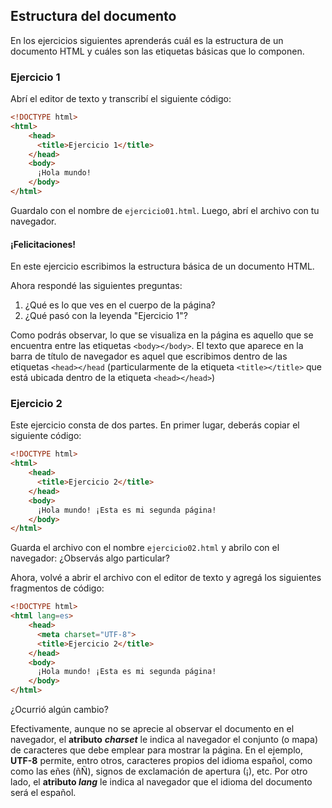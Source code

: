 ## Estructura del documento
En los ejercicios siguientes aprenderás cuál es la estructura de un documento HTML y cuáles son las etiquetas básicas que lo componen.


### Ejercicio 1
Abrí el editor de texto y transcribí el siguiente código: 

```html
<!DOCTYPE html>
<html>
    <head>
      <title>Ejercicio 1</title>
    </head>
    <body>
      ¡Hola mundo!
    </body>
</html>
```

Guardalo con el nombre de `ejercicio01.html`. Luego, abrí el archivo con tu navegador.

#### ¡Felicitaciones!
En este ejercicio escribimos la estructura básica de un documento HTML.

Ahora respondé las siguientes preguntas: 

1. ¿Qué es lo que ves en el cuerpo de la página? 
2. ¿Qué pasó con la leyenda "Ejercicio 1"?

Como podrás observar, lo que se visualiza en la página es aquello que se encuentra entre las etiquetas `<body></body>`. El texto que aparece en la barra de título de navegador es aquel que escribimos dentro de las etiquetas `<head></head` (particularmente de la etiqueta `<title></title>` que está ubicada dentro de la etiqueta `<head></head>`)

### Ejercicio 2 
Este ejercicio consta de dos partes. En primer lugar, deberás copiar el siguiente código: 

```html
<!DOCTYPE html>
<html>
    <head>
      <title>Ejercicio 2</title>
    </head>
    <body>
      ¡Hola mundo! ¡Esta es mi segunda página!
    </body>
</html>
```
Guarda el archivo con el nombre `ejercicio02.html` y abrilo con el navegador: ¿Observás algo particular? 

Ahora, volvé a abrir el archivo con el editor de texto y agregá los siguientes fragmentos de código: 

```html
<!DOCTYPE html>
<html lang=es>
    <head>
      <meta charset="UTF-8">
      <title>Ejercicio 2</title>
    </head>
    <body>
      ¡Hola mundo! ¡Esta es mi segunda página!
    </body>
</html>
```
¿Ocurrió algún cambio?

Efectivamente, aunque no se aprecie al observar el documento en el navegador, el **atributo** **_charset_** le indica al navegador el conjunto (o mapa) de caracteres que debe emplear para mostrar la página. En el ejemplo, **UTF-8** permite, entro otros, caracteres propios del idioma español, como como las eñes (ñÑ), signos de exclamación de apertura (¡), etc. Por otro lado, el **atributo _lang_** le indica al navegador que el idioma del documento será el español. 

